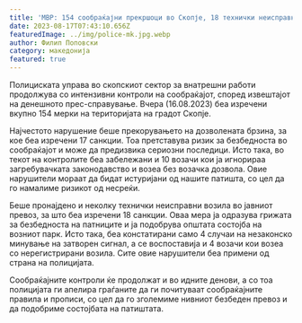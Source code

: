 ```yaml
---
title: 'МВР: 154 сообраќајни прекршоци во Скопје, 18 технички неисправни возила во јавниот превоз - 17 АВГУСТ 2023'
date: 2023-08-17T07:43:10.656Z
featuredImage: ../img/police-mk.jpg.webp
author: Филип Поповски
category: македонија
featured: true
---
```

Полициската управа во скопскиот сектор за внатрешни работи продолжува со интензивни контроли на сообраќајот, според извештајот на денешното прес-справување. Вчера (16.08.2023) беа изречени вкупно 154 мерки на територијата на градот Скопје.

Најчестото нарушение беше прекорувањето на дозволената брзина, за кое беа изречени 17 санкции. Тоа претставува ризик за безбедноста во сообраќајот и може да предизвика сериозни последици. Исто така, во текот на контролите беа забележани и 10 возачи кои ја игнорираа загребувачката законодавство и возеа без возачка дозвола. Овие нарушители мораат да бидат истуријани од нашите патишта, со цел да го намалиме ризикот од несреќи.

Беше пронајдено и неколку технички неисправни возила во јавниот превоз, за што беа изречени 18 санкции. Оваа мера ја одразува грижата за безбедноста на патниците и ја подобрува општата состојба на возниот парк. Исто така, беа констатирани само 4 случаи на незаконско минување на затворен сигнал, а се воспоставија и 4 возачи кои возеа со нерегистрирани возила. Сите овие нарушители беа примени од страна на полицијата.

Сообраќајните контроли ќе продолжат и во идните денови, а со тоа полицијата ги апелира граѓаните да ги почитуваат сообраќајните правила и прописи, со цел да го зголемиме нивниот безбеден превоз и да подобриме состојбата на патиштата. 

